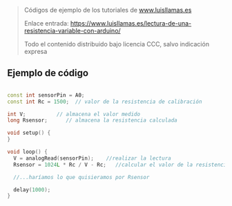 > Códigos de ejemplo de los tutoriales de www.luisllamas.es
>
> Enlace entrada: https://www.luisllamas.es/lectura-de-una-resistencia-variable-con-arduino/
>
> Todo el contenido distribuido bajo licencia CCC, salvo indicación expresa


## Ejemplo de código
```cpp
const int sensorPin = A0;
const int Rc = 1500;  // valor de la resistencia de calibración

int V;          // almacena el valor medido
long Rsensor;      // almacena la resistencia calculada

void setup() {
}

void loop() {
  V = analogRead(sensorPin);    //realizar la lectura
  Rsensor = 1024L * Rc / V - Rc;   //calcular el valor de la resistencia

  //...haríamos lo que quisieramos por Rsensor

  delay(1000);
}
```


